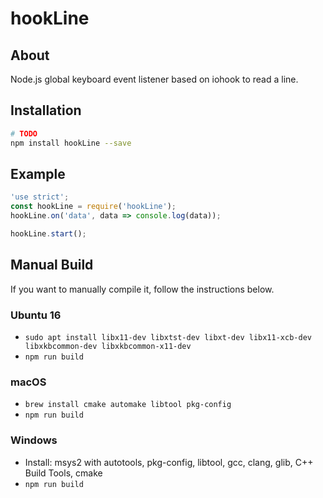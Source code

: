 # hookLine

## About

Node.js global keyboard event listener based on iohook to read a line. 



## Installation

```bash
# TODO
npm install hookLine --save 
```

## Example

```javascript
'use strict';
const hookLine = require('hookLine');
hookLine.on('data', data => console.log(data));

hookLine.start();
```

## Manual Build

If you want to manually compile it, follow the instructions below.

### Ubuntu 16
- `sudo apt install libx11-dev libxtst-dev libxt-dev libx11-xcb-dev libxkbcommon-dev libxkbcommon-x11-dev`
- `npm run build`

### macOS
- `brew install cmake automake libtool pkg-config`
- `npm run build`

### Windows  
- Install: msys2 with autotools, pkg-config, libtool, gcc, clang, glib, C++ Build Tools, cmake  
- `npm run build`
